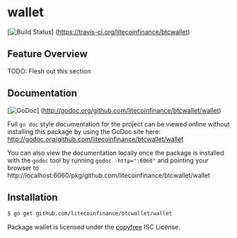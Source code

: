 wallet
======

[![Build Status](https://travis-ci.org/litecoinfinance/btcwallet.png?branch=master)]
(https://travis-ci.org/litecoinfinance/btcwallet)

## Feature Overview

TODO: Flesh out this section

## Documentation

[![GoDoc](https://godoc.org/github.com/litecoinfinance/btcwallet/wallet?status.png)]
(http://godoc.org/github.com/litecoinfinance/btcwallet/wallet)

Full `go doc` style documentation for the project can be viewed online without
installing this package by using the GoDoc site here:
http://godoc.org/github.com/litecoinfinance/btcwallet/wallet

You can also view the documentation locally once the package is installed with
the `godoc` tool by running `godoc -http=":6060"` and pointing your browser to
http://localhost:6060/pkg/github.com/litecoinfinance/btcwallet/wallet

## Installation

```bash
$ go get github.com/litecoinfinance/btcwallet/wallet
```

Package wallet is licensed under the [copyfree](http://copyfree.org) ISC
License.
